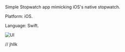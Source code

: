 Simple Stopwatch app mimicking iOS's native stopwatch.

Platform: iOS.

Language: Swift.

![UI](UI.jpg)

// jhllk
